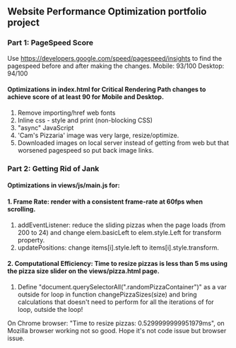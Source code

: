 ## Website Performance Optimization portfolio project ##

### Part 1:  PageSpeed Score ###

Use https://developers.google.com/speed/pagespeed/insights to find the pagespeed before and after making the changes.
Mobile: 93/100
Desktop: 94/100

#### Optimizations in index.html for Critical Rendering Path changes to achieve score of at least 90 for Mobile and Desktop. ####

1. Remove importing/href web fonts
2. Inline css - style and print (non-blocking CSS)
3. "async" JavaScript 
4. 'Cam's Pizzaria' image was very large, resize/optimize.  
5. Downloaded images on local server instead of getting from web but that worsened pagespeed so put back image links.

### Part 2: Getting Rid of Jank ###
#### Optimizations in views/js/main.js for: ####
#### 1. Frame Rate: render with a consistent frame-rate at 60fps when scrolling. ####

1. addEventListener: reduce the sliding pizzas when the page loads (from 200 to 24) 
   and change elem.basicLeft to elem.style.Left for transform property.
2. updatePositions: change items[i].style.left to items[i].style.transform.

#### 2. Computational Efficiency: Time to resize pizzas is less than 5 ms using the pizza size slider on the views/pizza.html page. ####

1. Define "document.querySelectorAll(".randomPizzaContainer")" as a var outside for loop in function changePizzaSizes(size)
   and bring calculations that doesn't need to perform for all the iterations of for loop, outside the loop!

On Chrome browser: "Time to resize pizzas: 0.5299999999951979ms", on Mozilla browser working not so good.  Hope it's not code issue but browser issue.